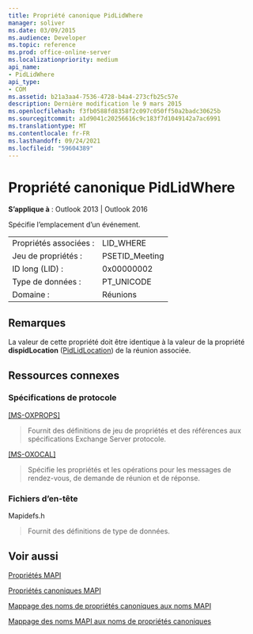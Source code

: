 ```yaml
---
title: Propriété canonique PidLidWhere
manager: soliver
ms.date: 03/09/2015
ms.audience: Developer
ms.topic: reference
ms.prod: office-online-server
ms.localizationpriority: medium
api_name:
- PidLidWhere
api_type:
- COM
ms.assetid: b21a3aa4-7536-4728-b4a4-273cfb25c57e
description: Dernière modification le 9 mars 2015
ms.openlocfilehash: f3fb0588fd8358f2c097c050ff50a2badc30625b
ms.sourcegitcommit: a1d9041c20256616c9c183f7d1049142a7ac6991
ms.translationtype: MT
ms.contentlocale: fr-FR
ms.lasthandoff: 09/24/2021
ms.locfileid: "59604389"
---
```

# <a name="pidlidwhere-canonical-property"></a>Propriété canonique PidLidWhere

  
  
**S’applique à** : Outlook 2013 | Outlook 2016 
  
Spécifie l’emplacement d’un événement.
  
|||
|:-----|:-----|
|Propriétés associées :  <br/> |LID_WHERE  <br/> |
|Jeu de propriétés :  <br/> |PSETID_Meeting  <br/> |
|ID long (LID) :  <br/> |0x00000002  <br/> |
|Type de données :  <br/> |PT_UNICODE  <br/> |
|Domaine :  <br/> |Réunions  <br/> |
   
## <a name="remarks"></a>Remarques

La valeur de cette propriété doit être identique à la valeur de la propriété **dispidLocation** ([PidLidLocation](pidlidlocation-canonical-property.md)) de la réunion associée.
  
## <a name="related-resources"></a>Ressources connexes

### <a name="protocol-specifications"></a>Spécifications de protocole

[[MS-OXPROPS]](https://msdn.microsoft.com/library/f6ab1613-aefe-447d-a49c-18217230b148%28Office.15%29.aspx)
  
> Fournit des définitions de jeu de propriétés et des références aux spécifications Exchange Server protocole.
    
[[MS-OXOCAL]](https://msdn.microsoft.com/library/09861fde-c8e4-4028-9346-e7c214cfdba1%28Office.15%29.aspx)
  
> Spécifie les propriétés et les opérations pour les messages de rendez-vous, de demande de réunion et de réponse.
    
### <a name="header-files"></a>Fichiers d’en-tête

Mapidefs.h
  
> Fournit des définitions de type de données.
    
## <a name="see-also"></a>Voir aussi



[Propriétés MAPI](mapi-properties.md)
  
[Propriétés canoniques MAPI](mapi-canonical-properties.md)
  
[Mappage des noms de propriétés canoniques aux noms MAPI](mapping-canonical-property-names-to-mapi-names.md)
  
[Mappage des noms MAPI aux noms de propriétés canoniques](mapping-mapi-names-to-canonical-property-names.md)

